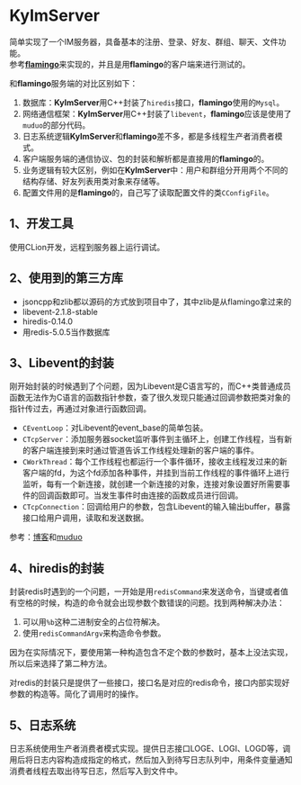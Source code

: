 # KyImServer
简单实现了一个IM服务器，具备基本的注册、登录、好友、群组、聊天、文件功能。<br>
参考[**flamingo**](https://github.com/balloonwj/flamingo)来实现的，并且是用**flamingo**的客户端来进行测试的。

和**flamingo**服务端的对比区别如下：

1. 数据库：**KyImServer**用C++封装了`hiredis`接口，**flamingo**使用的`Mysql`。
2. 网络通信框架：**KyImServer**用C++封装了`libevent`，**flamingo**应该是使用了`muduo`的部分代码。
3. 日志系统逻辑**KyImServer**和**flamingo**差不多，都是多线程生产者消费者模式。
4. 客户端服务端的通信协议、包的封装和解析都是直接用的**flamingo**的。
5. 业务逻辑有较大区别，例如在**KyImServer**中：用户和群组分开用两个不同的结构存储、好友列表用类对象来存储等。
6. 配置文件用的是**flamingo**的，自己写了读取配置文件的类`CConfigFile`。

## 1、开发工具
使用CLion开发，远程到服务器上运行调试。
## 2、使用到的第三方库
- jsoncpp和zlib都以源码的方式放到项目中了，其中zlib是从flamingo拿过来的
- libevent-2.1.8-stable
- hiredis-0.14.0
- 用redis-5.0.5当作数据库
## 3、Libevent的封装
刚开始封装的时候遇到了个问题，因为Libevent是C语言写的，而C++类普通成员函数无法作为C语言的函数指针参数，查了很久发现只能通过回调参数把类对象的指针传过去，再通过对象进行函数回调。

- `CEventLoop`：对Libevent的event_base的简单包装。
- `CTcpServer`：添加服务器socket监听事件到主循环上，创建工作线程，当有新的客户端连接到来时通过管道告诉工作线程处理新的客户端的事件。
- `CWorkThread`：每个工作线程也都运行一个事件循环，接收主线程发过来的新客户端的fd，为这个fd添加各种事件，并挂到当前工作线程的事件循环上进行监听，每有一个新连接，就创建一个新连接的对象，连接对象设置好所需要事件的回调函数即可。当发生事件时由连接的函数成员进行回调。
- `CTcpConnection`：回调给用户的参数，包含Libevent的输入输出buffer，暴露接口给用户调用，读取和发送数据。

参考：[博客](https://www.tuicool.com/articles/QBj2ma)和[muduo](https://github.com/chenshuo/muduo)
## 4、hiredis的封装
封装redis时遇到的一个问题，一开始是用`redisCommand`来发送命令，当键或者值有空格的时候，构造的命令就会出现参数个数错误的问题。找到两种解决办法：

1. 可以用`%b`这种二进制安全的占位符解决。
2. 使用`redisCommandArgv`来构造命令参数。

因为在实际情况下，要使用第一种构造包含不定个数的参数时，基本上没法实现，所以后来选择了第二种方法。

对redis的封装只是提供了一些接口，接口名是对应的redis命令，接口内部实现好参数的构造等。简化了调用时的操作。

## 5、日志系统
日志系统使用生产者消费者模式实现。提供日志接口LOGE、LOGI、LOGD等，调用后将日志内容构造成指定的格式，然后加入到待写日志队列中，用条件变量通知消费者线程去取出待写日志，然后写入到文件中。

